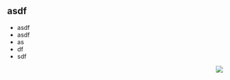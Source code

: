 ## asdf

- asdf
- asdf
- as
- df
- sdf


<img align="right" src="https://github-readme-stats.vercel.app/api?username=jianmingmi&show_icons=true">


<!---
jianmingmi/jianmingmi is a ✨ special ✨ repository because its `README.md` (this file) appears on your GitHub profile.
You can click the Preview link to take a look at your changes.
--->
